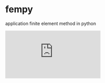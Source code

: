 # fempy
application finite element method in python

![equation](http://www.sciweavers.org/tex2img.php?eq=%20%5Cint_a%5Eb%20%20%5Cint_a%5Eb%20%5BB%5D%20dx&bc=White&fc=Black&im=jpg&fs=12&ff=arev&edit=0)
